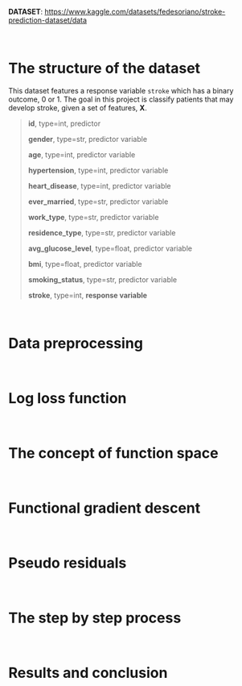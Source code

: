 **DATASET**: https://www.kaggle.com/datasets/fedesoriano/stroke-prediction-dataset/data

&nbsp;

# The structure of the dataset
This dataset features a response variable `stroke` which has a binary outcome, 0 or 1. The goal in this project is classify patients that may develop stroke, given a set of features, **X**.
> **id**, type=int, predictor
> 
> **gender**, type=str, predictor variable
> 
> **age**, type=int, predictor variable
>
> **hypertension**, type=int, predictor variable
>
> **heart_disease**, type=int, predictor variable
>
> **ever_married**, type=str, predictor variable
>
> **work_type**, type=str, predictor variable
>
> **residence_type**, type=str, predictor variable
>
> **avg_glucose_level**, type=float, predictor variable
>
> **bmi**, type=float, predictor variable
>
> **smoking_status**, type=str, predictor variable
>
> **stroke**, type=int, **response variable**

&nbsp;

# Data preprocessing

&nbsp;

# Log loss function

&nbsp;

# The concept of function space

&nbsp;

# Functional gradient descent

&nbsp;

# Pseudo residuals

&nbsp;

# The step by step process

&nbsp;

# Results and conclusion
